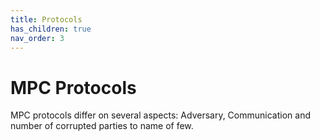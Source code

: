 ```yaml
---
title: Protocols
has_children: true
nav_order: 3
---
```


# MPC Protocols


MPC protocols differ on several aspects: Adversary, Communication and number of corrupted parties to name of few. 